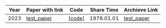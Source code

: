 | Year | Paper with link                                              | Code | Share Time | Archieve Link |
| :--: | ------------------------------------------------------------ | ------------------------------------------------------------ | --- | --- |
| 2023 | [test_paper](http://test.example.com) | [[code]](http://code.example.com) | 1976.01.01 | [test_paper](http://test.example.com) |